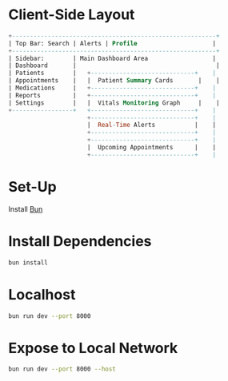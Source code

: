# Client-Side Layout

```sql
+---------------------------------------------------------+
| Top Bar: Search | Alerts | Profile                     |
+---------------------------------------------------------+
| Sidebar:        | Main Dashboard Area                  |
| Dashboard       |                                       |
| Patients        |   +-----------------------------+    |
| Appointments    |   |  Patient Summary Cards       |    |
| Medications     |   +-----------------------------+    |
| Reports         |   +-----------------------------+    |
| Settings        |   |  Vitals Monitoring Graph     |    |
+-----------------+   +-----------------------------+    |
                      +-----------------------------+    |
                      |  Real-Time Alerts           |    |
                      +-----------------------------+    |
                      +-----------------------------+    |
                      |  Upcoming Appointments      |    |
                      +-----------------------------+    |
```

# Set-Up
Install [Bun](https://bun.sh/docs/installation)

# Install Dependencies

```bash
bun install
```

# Localhost

```bash
bun run dev --port 8000
```

# Expose to Local Network

```bash
bun run dev --port 8000 --host
```

